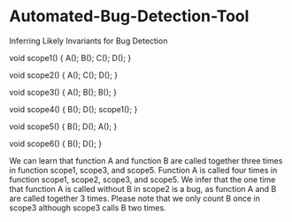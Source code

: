 # Automated-Bug-Detection-Tool

Inferring Likely Invariants for Bug Detection

void scope1() {
A(); B(); C(); D();
}

void scope2() {
A(); C(); D();
}

void scope3() {
A(); B(); B();
}

void scope4() {
B(); D(); scope1();
}

void scope5() {
B(); D(); A();
}

void scope6() {
B(); D();
}

We can learn that function A and function B are called together three times in function scope1, scope3, and scope5.
Function A is called four times in function scope1, scope2, scope3, and scope5. We infer that the one time that function
A is called without B in scope2 is a bug, as function A and B are called together 3 times. Please note that we only count
B once in scope3 although scope3 calls B two times.
